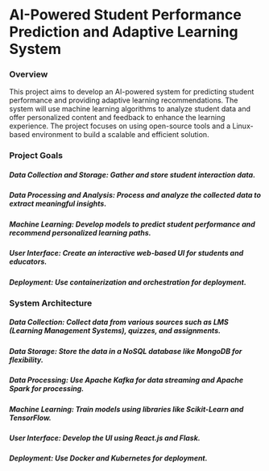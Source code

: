 # AI-Powered Student Performance Prediction and Adaptive Learning System

### Overview
This project aims to develop an AI-powered system for predicting student performance and providing adaptive learning recommendations. The system will use machine learning algorithms to analyze student data and offer personalized content and feedback to enhance the learning experience. The project focuses on using open-source tools and a Linux-based environment to build a scalable and efficient solution.

### Project Goals
##### Data Collection and Storage: Gather and store student interaction data.
##### Data Processing and Analysis: Process and analyze the collected data to extract meaningful insights.
##### Machine Learning: Develop models to predict student performance and recommend personalized learning paths.
##### User Interface: Create an interactive web-based UI for students and educators.
##### Deployment: Use containerization and orchestration for deployment.

### System Architecture
##### Data Collection: Collect data from various sources such as LMS (Learning Management Systems), quizzes, and assignments.
##### Data Storage: Store the data in a NoSQL database like MongoDB for flexibility.
##### Data Processing: Use Apache Kafka for data streaming and Apache Spark for processing.
##### Machine Learning: Train models using libraries like Scikit-Learn and TensorFlow.
##### User Interface: Develop the UI using React.js and Flask.
##### Deployment: Use Docker and Kubernetes for deployment.
